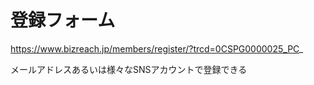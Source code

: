 # 登録フォーム
https://www.bizreach.jp/members/register/?trcd=0CSPG0000025_PC_

メールアドレスあるいは様々なSNSアカウントで登録できる
